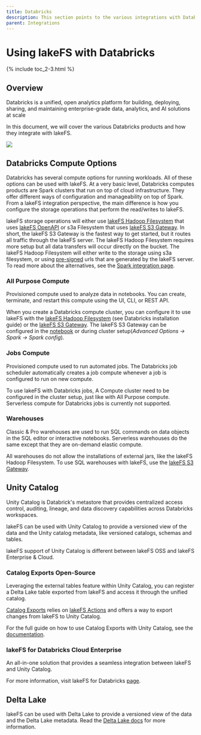 ```yaml
---
title: Databricks
description: This section points to the various integrations with Databricks.
parent: Integrations
---
```



# Using lakeFS with Databricks

{% include toc_2-3.html %}

## Overview

Databricks is a unified, open analytics platform for building, deploying, sharing,
and maintaining enterprise-grade data, analytics, and AI solutions at scale

In this document, we will cover the various Databricks products and how they integrate
with lakeFS.

<p class="center">
    <img src="{{ site.baseurl }}/assets/img/Databricks-arch.png"/>
</p>


## Databricks Compute Options

Databricks has several compute options for running workloads. All of these options
can be used with lakeFS. At a very basic level, Databricks computes 
products are Spark clusters that run on top of cloud infrastructure. They offer 
different ways of configuration and manageability on top of Spark. From a lakeFS
integration perspective, the main difference is how you configure the storage operations
that perform the read/writes to lakeFS.

lakeFS storage operations will either use [lakeFS Hadoop Filesystem](./spark#lakefs-hadoop-filesystem)
that uses [lakeFS OpenAPI](../understand/architecture.md#openapi-server)
or s3a Filesystem that uses [lakeFS S3 Gateway](../understand/architecture.md#s3-gateway). 
In short, the lakeFS S3 Gateway is the fastest way to get started, but it routes 
all traffic through the lakeFS server.
The lakeFS Hadoop Filesystem requires more setup but all data transfers will occur 
directly on the bucket. The lakeFS Hadoop Filesystem will either write to the storage
using s3a filesystem, or using [pre-signed](./spark#hadoop-filesystem-in-presigned-mode)
urls that are generated by the lakeFS server. To read more about the alternatives, see 
the [Spark integration page](./spark.md#using-lakefs-with-apache-spark).

### All Purpose Compute 

Provisioned compute used to analyze data in notebooks. 
You can create, terminate, and restart this compute using the UI, CLI, or REST API.

When you create a Databricks compute cluster, you can configure it to use lakeFS
with the [lakeFS Hadoop Filesystem](./spark.md#lakefs-hadoop-filesystem) (see Databricks installation guide)
or the [lakeFS S3 Gateway](./spark.md#s3-compatible-api). The lakeFS S3 Gateway can be configured
in the [notebook](https://docs.lakefs.io/integrations/spark.html#configuration) or during
cluster setup(_Advanced Options -> Spark -> Spark config_).

### Jobs Compute

Provisioned compute used to run automated jobs. 
The Databricks job scheduler automatically creates a job compute whenever a job is configured to run on new compute.

To use lakeFS with Databricks jobs, A Compute cluster need to be configured in the cluster setup,
just like with All Purpose compute. Serverless compute for Databricks jobs is currently not supported.

### Warehouses

Classic & Pro warehouses are used to run SQL commands on data objects in the SQL editor or interactive notebooks.
Serverless warehouses do the same except that they are on-demand elastic compute. 

All warehouses do not allow the installations of external jars, like the lakeFS Hadoop Filesystem.
To use SQL warehouses with lakeFS, use the [lakeFS S3 Gateway](./spark.md#configuring-databricks-sql-warehouse-with-the-s3-compatible-api).

## Unity Catalog

Unity Catalog is Databrick's metastore that provides centralized access control,
auditing, lineage, and data discovery capabilities across Databricks workspaces.

lakeFS can be used with Unity Catalog to provide a versioned view of the data and
the Unity catalog metadata, like versioned catalogs, schemas and tables.

lakeFS support of Unity Catalog is different between lakeFS OSS and lakeFS Enterprise & Cloud.

### Catalog Exports <span class="badge">Open-Source</span>

Leveraging the external tables feature within Unity Catalog, 
you can register a Delta Lake table exported from lakeFS and access it through the unified catalog.

[Catalog Exports](../howto/catalog_exports.md) relies on [lakeFS Actions](../howto/hooks) and offers 
a way to export changes from lakeFS to Unity Catalog.

For the full guide on how to use Catalog Exports with Unity Catalog, see the [documentation](./unity-catalog.md).

### lakeFS for Databricks <span class="badge">Cloud</span> <span class="badge">Enterprise</span>

An all-in-one solution that provides a seamless integration between lakeFS and Unity Catalog.

For more information, visit lakeFS for Databricks [page](https://lakefs.io/lakefs-for-databricks/).

## Delta Lake

lakeFS can be used with Delta Lake to provide a versioned view of the data and the Delta Lake metadata.
Read the [Delta Lake docs](./delta.md) for more information.